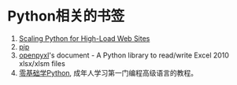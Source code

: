 # Python相关的书签
1. [Scaling Python for High-Load Web Sites](http://yougov.github.io/pycon/slides/)
2. [pip](https://pypi.python.org/pypi)
3. [openpyxl](https://openpyxl.readthedocs.org/en/2.3.3/index.html)'s document - A Python library to read/write Excel 2010 xlsx/xlsm files
4. [零基础学Python](https://www.gitbook.com/book/looly/python-basic/details), 成年人学习第一门编程高级语言的教程。
